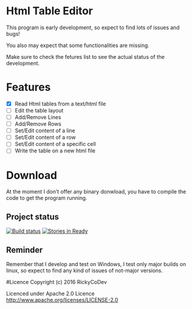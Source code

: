 # Html Table Editor

This program is early development, so expect to find lots of issues and bugs! 

You also may expect that some functionalities are missing. 

Make sure to check the fetures list to see the actual status of the development.


# Features
- [x] Read Html tables from a text/html file
- [ ] Edit the table layout
- [ ] Add/Remove Lines
- [ ] Add/Remove Rows
- [ ] Set/Edit content of a line
- [ ] Set/Edit content of a row
- [ ] Set/Edit content of a specific cell
- [ ] Write the table on a new html file 

# Download
At the moment I don't offer any binary donwload, you have to compile the code to get the program running.

## Project status
[![Build status](https://ci.appveyor.com/api/projects/status/gao8c2jqu3tftuft?svg=true)](https://ci.appveyor.com/project/RickyCoDev/html-table-editor)
[![Stories in Ready](https://badge.waffle.io/RickyCoDev/Html_Table_Editor.png?label=ready&title=Ready)](https://waffle.io/RickyCoDev/Html_Table_Editor)


## Reminder
Remember that I develop and test on Windows, I test only major builds on linux, so expect to find any kind of issues of not-major versions.

#Licence
Copyright (c) 2016 RickyCoDev

Licenced under Apache 2.0 Licence
http://www.apache.org/licenses/LICENSE-2.0
